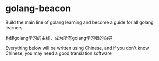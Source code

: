 # golang-beacon

Build the main line of golang learning and become a guide for all golang learners

构建golang学习的主线，成为所有golang学习者的向导

Everything below will be written using Chinese, and if you don't know Chinese, you may need a good translation software

